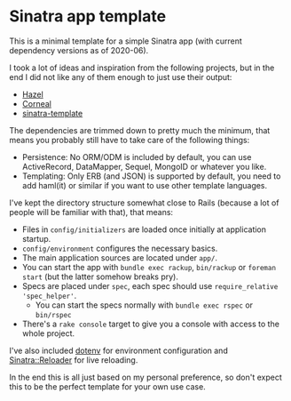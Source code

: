 # Sinatra app template

This is a minimal template for a simple Sinatra app (with current dependency versions as of 2020-06).

I took a lot of ideas and inspiration from the following projects, but in the end I did not like any of them enough to just use their output:
- [Hazel](https://github.com/c7/hazel)
- [Corneal](https://github.com/thebrianemory/corneal)
- [sinatra-template](https://github.com/zapnap/sinatra-template)

The dependencies are trimmed down to pretty much the minimum, that means you probably still have to take care of the following things:

- Persistence: No ORM/ODM is included by default, you can use ActiveRecord, DataMapper, Sequel, MongoID or whatever you like.
- Templating: Only ERB (and JSON) is supported by default, you need to add haml(it) or similar if you want to use other template languages.

I've kept the directory structure somewhat close to Rails (because a lot of people will be familiar with that), that means:

- Files in `config/initializers` are loaded once initially at application startup.
- `config/environment` configures the necessary basics.
- The main application sources are located under `app/`.
- You can start the app with `bundle exec rackup`, `bin/rackup` or `foreman start` (but the latter somehow breaks pry).
- Specs are placed under `spec`, each spec should use `require_relative 'spec_helper'`.
  - You can start the specs normally with `bundle exec rspec` or `bin/rspec`
- There's a `rake console` target to give you a console with access to the whole project.

I've also included [dotenv](https://github.com/bkeepers/dotenv) for environment configuration and [Sinatra::Reloader](http://sinatrarb.com/contrib/reloader) for live reloading.

In the end this is all just based on my personal preference, so don't expect this to be the perfect template for your own use case.
